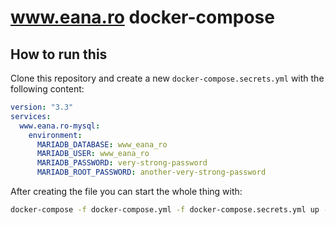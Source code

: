 # www.eana.ro docker-compose

## How to run this

Clone this repository and create a new `docker-compose.secrets.yml` with the
following content:

```yaml
version: "3.3"
services:
  www.eana.ro-mysql:
    environment:
      MARIADB_DATABASE: www_eana_ro
      MARIADB_USER: www_eana_ro
      MARIADB_PASSWORD: very-strong-password
      MARIADB_ROOT_PASSWORD: another-very-strong-password
```

After creating the file you can start the whole thing with:

```bash
docker-compose -f docker-compose.yml -f docker-compose.secrets.yml up -d
```
